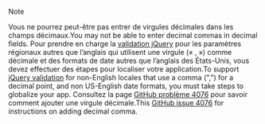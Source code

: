 > [!NOTE]
> <span data-ttu-id="6c0cd-101">Vous ne pourrez peut-être pas entrer de virgules décimales dans les champs décimaux.</span><span class="sxs-lookup"><span data-stu-id="6c0cd-101">You may not be able to enter decimal commas in decimal fields.</span></span> <span data-ttu-id="6c0cd-102">Pour prendre en charge la [validation jQuery](https://jqueryvalidation.org/) pour les paramètres régionaux autres que l’anglais qui utilisent une virgule (« , ») comme décimale et des formats de date autres que l’anglais des États-Unis, vous devez effectuer des étapes pour localiser votre application.</span><span class="sxs-lookup"><span data-stu-id="6c0cd-102">To support [jQuery validation](https://jqueryvalidation.org/) for non-English locales that use a comma (",") for a decimal point, and non US-English date formats, you must take steps to globalize your app.</span></span> <span data-ttu-id="6c0cd-103">Consultez la page [GitHub problème 4076](https://github.com/aspnet/Docs/issues/4076#issuecomment-326590420) pour savoir comment ajouter une virgule décimale.</span><span class="sxs-lookup"><span data-stu-id="6c0cd-103">This [GitHub issue 4076](https://github.com/aspnet/Docs/issues/4076#issuecomment-326590420) for instructions on adding decimal comma.</span></span>
